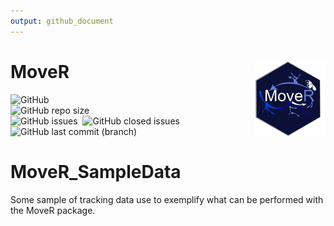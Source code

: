 ```yaml
---
output: github_document
---
```


MoveR <img src="https://github.com/qpetitjean/MoveR/raw/MoveRV1/man/figures/hexsticker.png" height="120" align="right"/>
=========================================================

<!-- badges: start -->
<img alt="GitHub" src="https://img.shields.io/github/license/qpetitjean/MoveR_SampleData"><br />
<img alt="GitHub repo size" src="https://img.shields.io/github/repo-size/qpetitjean/MoveR_SampleData"><br />
<img alt="GitHub issues" src="https://img.shields.io/github/issues-raw/qpetitjean/MoveR_SampleData">&nbsp;
<img alt="GitHub closed issues" src="https://img.shields.io/github/issues-closed-raw/qpetitjean/MoveR_SampleData"><br />
<img alt="GitHub last commit (branch)" src="https://img.shields.io/github/last-commit/qpetitjean/MoveR_SampleData/main">
<!-- badges: end -->

# MoveR_SampleData
 Some sample of tracking data use to exemplify what can be performed with the MoveR package.
